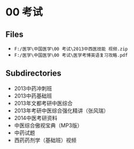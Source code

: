 # 00 考试

## Files

- `F:/医学\中国医学\00 考试\2013中西医技能 视频.zip`
- `F:/医学\中国医学\00 考试\医学考博英语复习攻略.pdf`

## Subdirectories

- 2013中药冲刺班
- 2013中药基础班
- 2013年文都考研中医综合
- 2013年考研中医综合强化精讲（张风瑞）
- 2014中医考研资料
- 中医综合傲视宝典（MP3版）
- 中药试题
- 西药药剂学（基础班）视频
